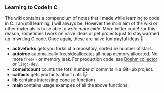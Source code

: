 ﻿### Learning to Code in C
The wiki contains a compendium of notes that I made while learning to code in C. I am still learning, I will always be. However the main aim of the wiki or other materials is to be able to *write more code*. More better code! For this reason, sometimes I work on naive ideas or pet projects just to stay warmed up in writing C code. Once again, these are naive fun playful ideas 🧸

- **activeforks** gets you forks of a repository, sorted by number of stars.
- **autofree** automatically frees/deallocates all heap memory allocated. No more `free()` or memory leak. For production code, use [Boehm collector](http://hboehm.info/gc/) or `libgc-dev`.
- **commitcount** counts the total number of commits in a GitHub project.
- **catfacts** gets you facts about cats 🐱
- **lib** contains interesting concise functions.
- **main** contains usage examples of all the above functions.